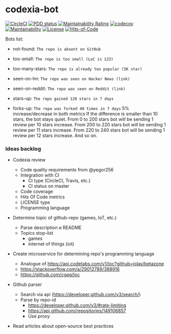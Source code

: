 # codexia-bot

[![CircleCI](https://circleci.com/gh/iakunin/codexia-bot.svg?style=shield)](https://circleci.com/gh/iakunin/codexia-bot)
[![PDD status](http://www.0pdd.com/svg?name=iakunin/codexia-bot)](http://www.0pdd.com/p?name=iakunin/codexia-bot)
[![Maintainability Rating](https://sonarcloud.io/api/project_badges/measure?project=iakunin_codexia-bot&metric=sqale_rating)](https://sonarcloud.io/dashboard?id=iakunin_codexia-bot)
[![codecov](https://codecov.io/gh/iakunin/codexia-bot/branch/master/graph/badge.svg)](https://codecov.io/gh/iakunin/codexia-bot)
[![Maintainability](https://api.codeclimate.com/v1/badges/9cf24ce4a8463375c811/maintainability)](https://codeclimate.com/github/iakunin/codexia-bot/maintainability)
[![License](https://img.shields.io/badge/license-MIT-green.svg)](https://github.com/iakunin/codexia-bot/blob/master/LICENSE)
[![Hits-of-Code](https://hitsofcode.com/github/iakunin/codexia-bot)](https://hitsofcode.com/view/github/iakunin/codexia-bot)


Bots list:

- not-found: `The repo is absent on GitHub`
- too-small: `The repo is too small (LoC is 123)`
- too-many-stars: `The repo is already too popular (5K star)`
- seen-on-hn: `The repo was seen on Hacker News (link)` 
- seen-on-reddit: `The repo was seen on Reddit (link)`

- stars-up: `The repo gained 120 stars in 7 days`
- forks-up: `The repo was forked 40 times in 7 days`
     5% increase/decrease in both metrics
     If the difference is smaller than 10 stars, the bot stays quiet.
     From 0 to 200 stars bot will be sending 1 review per 10 stars increase.
     From 200 to 220 stars bot will be sending 1 review per 11 stars increase.
     From 220 to 240 stars bot will be sending 1 review per 12 stars increase.
     And so on.


### Ideas backlog

- Codexia review
    - Code quality requirements from @yegor256
    - Integration with CI
        - CI type (CircleCI, Travis, etc.)
        - CI status on master
    - Code coverage
    - Hits Of Code metrics
    - LICENSE type
    - Programming language


- Determine topic of github-repo (games, IoT, etc.)
    - Parse description и README
    - Topics stop-list
        * games
        * internet of things (iot)


- Create microservice for determining repo's programming language
    - Analogue of https://api.codetabs.com/v1/loc?github=jolav/betazone
    - https://stackoverflow.com/a/29012789/388916
    - https://github.com/cgag/loc


- Github parser
    - Search via api (https://developer.github.com/v3/search/)
    - Parse by repo-id
        - https://developer.github.com/v3/#rate-limiting
        - https://api.github.com/repositories/149106857
        - Use proxy


- Read articles about open-source best practices
